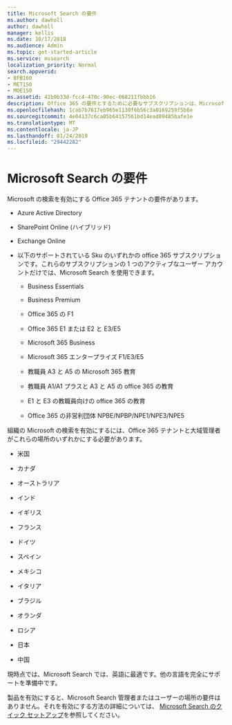 ```yaml
---
title: Microsoft Search の要件
ms.author: dawholl
author: dawholl
manager: kellis
ms.date: 10/17/2018
ms.audience: Admin
ms.topic: get-started-article
ms.service: mssearch
localization_priority: Normal
search.appverid:
- BFB160
- MET150
- MOE150
ms.assetid: 41b9b33d-fcc4-470c-90ec-068211fbbb16
description: Office 365 の要件とするために必要なサブスクリプションは、Microsoft の検索を有効にします。
ms.openlocfilehash: 1cab7b7617eb965e1130f6b56c3a0169259f5b8e
ms.sourcegitcommit: 4e04137c6ca05b64157561bd14ead89485bafe1e
ms.translationtype: MT
ms.contentlocale: ja-JP
ms.lasthandoff: 01/24/2019
ms.locfileid: "29442282"
---
```

# <a name="requirements-for-microsoft-search"></a>Microsoft Search の要件

Microsoft の検索を有効にする Office 365 テナントの要件があります。 
  
- Azure Active Directory
    
- SharePoint Online (ハイブリッド)
    
- Exchange Online
    
- 以下のサポートされている Sku のいずれかの office 365 サブスクリプションです。これらのサブスクリプションの 1 つのアクティブなユーザー アカウントだけでは、Microsoft Search を使用できます。
    
  - Business Essentials
    
  - Business Premium
    
  - Office 365 の F1
    
  - Office 365 E1 または E2 と E3/E5
    
  - Microsoft 365 Business
    
  - Microsoft 365 エンタープライズ F1/E3/E5
    
  - 教職員 A3 と A5 の Microsoft 365 教育
    
  - 教職員 A1/A1 プラスと A3 と A5 の office 365 の教育
    
  - E1 と E3 の教職員向けの office 365 の教育
    
  - Office 365 の非営利団体 NPBE/NPBP/NPE1/NPE3/NPE5
    
組織の Microsoft の検索を有効にするには、Office 365 テナントと大域管理者がこれらの場所のいずれかにする必要があります。
  
- 米国
    
- カナダ
    
- オーストラリア
    
- インド
    
- イギリス
    
- フランス
    
- ドイツ
  
- スペイン
    
- メキシコ
    
- イタリア
    
- ブラジル
    
- オランダ
    
- ロシア
    
- 日本

- 中国
 
現時点では、Microsoft Search では、英語に最適です。他の言語を完全にサポートを準備中です。

製品を有効にすると、Microsoft Search 管理者またはユーザーの場所の要件はありません。それを有効にする方法の詳細については、 [Microsoft Search のクイック セットアップ](quick-set-up.md)を参照してください。 

  

